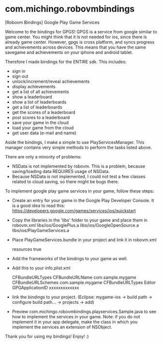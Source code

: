 com.michingo.robovmbindings
===========================

[Robovm Bindings] Google Play Game Services

Welcome to the bindings for GPGS!
GPGS is a service from google similar to game center. You might think that it is not needed for ios, since there is already game center.
However, gpgs is cross platform, and syncs progress and achievements across devices. This means that you have the same savegame and achievements on
your iphone and android tablet.

Therefore I made bindings for the ENTIRE sdk. This includes:
- sign in
- sign out
- unlock/increment/reveal achievements
- display achievements
- get a list of all achievements
- show a leaderboard
- show a list of leaderboards
- get a list of leaderboards
- get the scores of a leaderboard
- post scores to a leaderboard
- save your game in the cloud
- load your game from the cloud
- get user data (e-mail and name)

Aside the bindings, I make a simple to use PlayServicesManager. This manager contains very simple methods to perform the tasks listed above.

There are only a minority of problems:
- NSData is not implemented by robovm. This is a problem, because saving/loading data REQUIRES usage of NSData.
- Because NSData is not implemented, I could not test a few classes related to cloud saving, so there might be bugs there.

To implement google play game services in your game, follow these steps:
- Create an entry for your game in the Google Play Developer Console.
   It is a good idea to read this: https://developers.google.com/games/services/ios/quickstart
- Copy the libraries in the 'libs' folder to your game and place them in robovm.xml
	<lib>libs/ios/GooglePlus.a</lib>
  	<lib>libs/ios/GoogleOpenSource.a</lib>
  	<lib>libs/ios/PlayGameServices.a</lib>
- Place PlayGameServices.bundle in your project and link it in robovm.xml
	
	<resource>
      <directory>resources</directory>
      <skipPngCrush>true</skipPngCrush>
    </resource>
	
- Add the frameworks of the bindings to your game as well.
- Add this to your info.plist.xml
	
	<key>CFBundleURLTypes</key>
	<array>
		<dict>
			<key>CFBundleURLName</key>
			<string>com.sample.mygame</string>
			<key>CFBundleURLSchemes</key>
			<array>
				<string>com.sample.mygame</string>
			</array>
			<key>CFBundleURLTypes</key>
			<string>Editor</string>
		</dict>
	</array>
	<key>GPGApplicationID</key>
	<string>xxxxxxxxxxxxx</string>
	
- link the bindings to your project. (Eclipse: mygame-ios -> build path -> configure build path... -> projects -> add)
- Preview com.michingo.robovmbindings.playservices.Sample.java to see how to implement the services in your game.
   Note: if you do not implement it in your app delegate, make the class in which you implement the services an extension of NSObject.

   
Thank you for using my bindings! Enjoy! :)